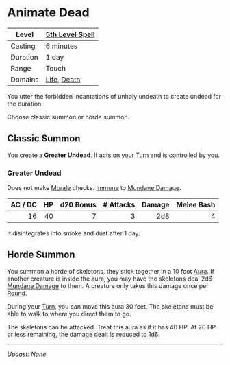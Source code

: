 # Animate Dead

| Level    | [5th Level Spell](../../Spell%20Level.md)                                            |
| -------- | ------------------------------------------------------------------------------------ |
| Casting  | 6 minutes                                                                            |
| Duration | 1 day                                                                                |
| Range    | Touch                                                                                |
| Domains  | [Life](../../Spell%20Domains/Life.md), [Death](../../Spell%20Domains/Death.md) |

You utter the forbidden incantations of unholy undeath to create undead for the duration.

Choose classic summon or horde summon.

## Classic Summon

You create a **Greater Undead**. It acts on your [Turn](../../../../Game%20Procedures/Core%20Procedures/Turn.md) and is controlled by you.

### Greater Undead

Does not make [Morale](../../Game%20Procedures/Social%20Systems/Morale%20System.md#Morale) checks. [Immune](../../Game%20Procedures/Conditions/Immune.md) to [Mundane Damage](../../Game%20Procedures/Combat/Damage%20Types/Mundane%20Damage.md).

| AC / DC |  HP | d20 Bonus | # Attacks | Damage | Melee Bash |
| ------: | --: | --------: | --------: | -----: | ---------: |
|      16 |  40 |         7 |         3 |    2d8 |          4 |

It disintegrates into smoke and dust after 1 day.

## Horde Summon

You summon a horde of skeletons, they stick together in a 10 foot [Aura](../../Areas%20of%20Effect/Aura.md). If another creature is inside the aura, you may have the skeletons deal 2d6 [Mundane Damage](../../../../Game%20Procedures/Combat/Damage%20Types/Mundane%20Damage.md) to them. A creature only takes this damage once per [Round](../../../../Game%20Procedures/Core%20Procedures/Round.md).

During your [Turn](../../../../Game%20Procedures/Core%20Procedures/Turn.md), you can move this aura 30 feet. The skeletons must be able to walk to where you direct them to go.

The skeletons can be attacked. Treat this aura as if it has 40 HP. At 20 HP or less remaining, the damage dealt is reduced to 1d6.

---
*Upcast: None*
